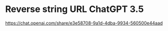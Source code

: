 # Reverse string URL ChatGPT 3.5

https://chat.openai.com/share/e3e58708-9a1d-4dba-9934-560500e44aad
